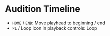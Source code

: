 # Audition Timeline

- `HOME` / `END`: Move playhead to beginning / end
- `⌘L` / Loop icon in playback controls: Loop
